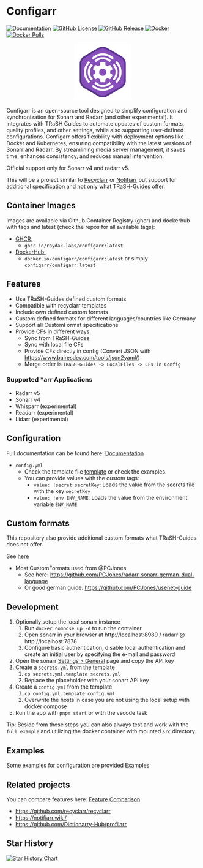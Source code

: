 # Configarr

[![Documentation](https://img.shields.io/badge/Documentation-blue)](https://configarr.raydak.de)
[![GitHub License](https://img.shields.io/github/license/raydak-labs/configarr)](https://github.com/raydak-labs/configarr/blob/main/LICENSE)
[![GitHub Release](https://img.shields.io/github/v/release/raydak-labs/configarr?logo=github)](https://github.com/raydak-labs/configarr/releases/)
[![Docker](https://img.shields.io/docker/v/configarr/configarr?sort=semver&label=DockerHub)](https://hub.docker.com/r/configarr/configarr)
[![Docker Pulls](https://img.shields.io/docker/pulls/configarr/configarr?label=DockerHub-Pulls)](https://hub.docker.com/r/configarr/configarr)

<p align="center" >
  <img width="150"  src="./docs/static/img/logo.webp" alt="Logo of configarr" />
</p>

Configarr is an open-source tool designed to simplify configuration and synchronization for Sonarr and Radarr (and other experimental).
It integrates with TRaSH Guides to automate updates of custom formats, quality profiles, and other settings, while also supporting user-defined configurations.
Configarr offers flexibility with deployment options like Docker and Kubernetes, ensuring compatibility with the latest versions of Sonarr and Radarr.
By streamlining media server management, it saves time, enhances consistency, and reduces manual intervention.

Official support only for Sonarr v4 and radarr v5.

This will be a project similar to [Recyclarr](https://github.com/recyclarr/recyclarr) or [Notifiarr](https://notifiarr.wiki/) but support for additional specification and not only what [TRaSH-Guides](https://trash-guides.info/) offer.

## Container Images

Images are available via Github Container Registry (ghcr) and dockerhub with tags and latest (check the repos for all available tags):

- [GHCR:](https://github.com/raydak-labs/configarr/pkgs/container/configarr)
  - `ghcr.io/raydak-labs/configarr:latest`
- [DockerHub:](https://hub.docker.com/repository/docker/configarr/configarr/general)
  - `docker.io/configarr/configarr:latest` or simply `configarr/configarr:latest`

## Features

- Use TRaSH-Guides defined custom formats
- Compatible with recyclarr templates
- Include own defined custom formats
- Custom defined formats for different languages/countries like Germany
- Support all CustomFormat specifications
- Provide CFs in different ways
  - Sync from TRaSH-Guides
  - Sync with local file CFs
  - Provide CFs directly in config (Convert JSON with https://www.bairesdev.com/tools/json2yaml/)
  - Merge order is `TRaSH-Guides -> LocalFiles -> CFs in Config`

### Supported \*arr Applications

- Radarr v5
- Sonarr v4
- Whisparr (experimental)
- Readarr (experimental)
- Lidarr (experimental)

## Configuration

Full documentation can be found here: [Documentation](https://configarr.raydak.de)

- `config.yml`
  - Check the template file [template](./config.yml.template) or check the examples.
  - You can provide values with the custom tags:
    - `value: !secret secretKey`: Loads the value from the secrets file with the key `secretKey`
    - `value: !env ENV_NAME`: Loads the value from the environment variable `ENV_NAME`

## Custom formats

This repository also provide additional custom formats what TRaSH-Guides does not offer.

See [here](./custom/cfs/)

- Most CustomFormats used from @PCJones
  - See here: https://github.com/PCJones/radarr-sonarr-german-dual-language
  - Or good german guide: https://github.com/PCJones/usenet-guide

## Development

1. Optionally setup the local sonarr instance
   1. Run `docker compose up -d` to run the container
   2. Open sonarr in your browser at http://localhost:8989 / radarr @ http://localhost:7878
   3. Configure basic authentication, disable local authentication and create an initial user by specifying the e-mail and password
2. Open the sonarr [Settings > General](http://localhost:8989/settings/general) page and copy the API key
3. Create a `secrets.yml` from the template
   1. `cp secrets.yml.template secrets.yml`
   2. Replace the placeholder with your sonarr API key
4. Create a `config.yml` from the template
   1. `cp config.yml.template config.yml`
   2. Overwrite the hosts in case you are not using the local setup with docker compose
5. Run the app with `pnpm start` or with the vscode task

Tip: Beside from those steps you can also always test and work with the `full example` and utilizing the docker container with mounted `src` directory.

## Examples

Some examples for configuration are provided [Examples](./examples/)

## Related projects

You can compare features here: [Feature Comparison](https://configarr.raydak.de/docs/comparison)

- https://github.com/recyclarr/recyclarr
- https://notifiarr.wiki/
- https://github.com/Dictionarry-Hub/profilarr

## Star History

[![Star History Chart](https://api.star-history.com/svg?repos=raydak-labs/configarr&type=Date)](https://www.star-history.com/#raydak-labs/configarr&Date)

